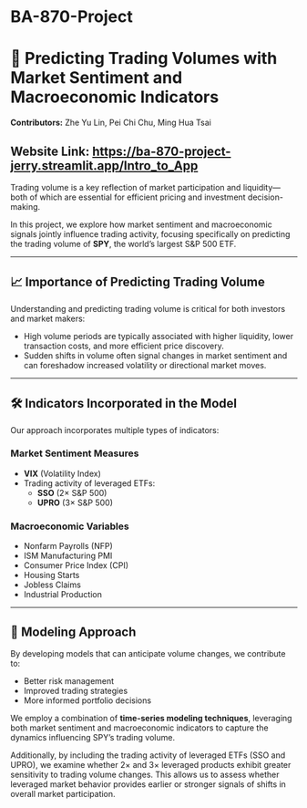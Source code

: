 # BA-870-Project
# 📘 Predicting Trading Volumes with Market Sentiment and Macroeconomic Indicators

**Contributors:** Zhe Yu Lin, Pei Chi Chu, Ming Hua Tsai

**Website Link:** https://ba-870-project-jerry.streamlit.app/Intro_to_App
---

Trading volume is a key reflection of market participation and liquidity—both of which are essential for efficient pricing and investment decision-making.

In this project, we explore how market sentiment and macroeconomic signals jointly influence trading activity, focusing specifically on predicting the trading volume of **SPY**, the world’s largest S&P 500 ETF.

---

## 📈 Importance of Predicting Trading Volume

Understanding and predicting trading volume is critical for both investors and market makers:

- High volume periods are typically associated with higher liquidity, lower transaction costs, and more efficient price discovery.
- Sudden shifts in volume often signal changes in market sentiment and can foreshadow increased volatility or directional market moves.

---

## 🛠️ Indicators Incorporated in the Model

Our approach incorporates multiple types of indicators:

### Market Sentiment Measures
- **VIX** (Volatility Index)
- Trading activity of leveraged ETFs:
  - **SSO** (2× S&P 500)
  - **UPRO** (3× S&P 500)

### Macroeconomic Variables
- Nonfarm Payrolls (NFP)
- ISM Manufacturing PMI
- Consumer Price Index (CPI)
- Housing Starts
- Jobless Claims
- Industrial Production

---

## 🧠 Modeling Approach

By developing models that can anticipate volume changes, we contribute to:

- Better risk management
- Improved trading strategies
- More informed portfolio decisions

We employ a combination of **time-series modeling techniques**, leveraging both market sentiment and macroeconomic indicators to capture the dynamics influencing SPY’s trading volume.

Additionally, by including the trading activity of leveraged ETFs (SSO and UPRO), we examine whether 2× and 3× leveraged products exhibit greater sensitivity to trading volume changes. This allows us to assess whether leveraged market behavior provides earlier or stronger signals of shifts in overall market participation.
